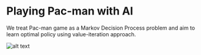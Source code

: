 # Playing Pac-man with AI
We treat Pac-man game as a Markov Decision Process problem and aim to learn optimal policy using value-iteration approach.

![alt text](https://i.ytimg.com/vi/AKzZyAFqUNM/hqdefault.jpg)
